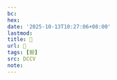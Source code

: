 ```yaml
---
bc:
hex:
date: '2025-10-13T10:27:06+08:00'
lastmod:
title: 􀝱
url: 􀝱
tags: [毅]
src: DCCV
note:
---
```

